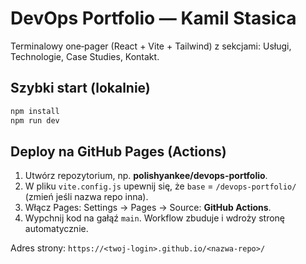 # DevOps Portfolio — Kamil Stasica

Terminalowy one‑pager (React + Vite + Tailwind) z sekcjami: Usługi, Technologie, Case Studies, Kontakt.

## Szybki start (lokalnie)
```bash
npm install
npm run dev
```

## Deploy na GitHub Pages (Actions)
1. Utwórz repozytorium, np. **polishyankee/devops-portfolio**.
2. W pliku `vite.config.js` upewnij się, że `base` = `/devops-portfolio/` (zmień jeśli nazwa repo inna).
3. Włącz Pages: Settings → Pages → Source: **GitHub Actions**.
4. Wypchnij kod na gałąź `main`. Workflow zbuduje i wdroży stronę automatycznie.

Adres strony: `https://<twoj-login>.github.io/<nazwa-repo>/`
